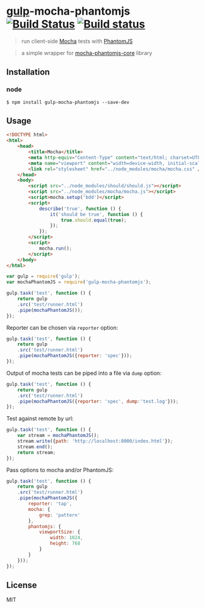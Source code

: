 # [gulp](https://github.com/wearefractal/gulp)-mocha-phantomjs [![Build Status](https://travis-ci.org/mrhooray/gulp-mocha-phantomjs.svg?branch=master)](https://travis-ci.org/mrhooray/gulp-mocha-phantomjs) [![Build status](https://ci.appveyor.com/api/projects/status/4ngkp3ijx27alr5u?svg=true)](https://ci.appveyor.com/project/mrhooray/gulp-mocha-phantomjs)
> run client-side [Mocha](https://github.com/visionmedia/mocha) tests with [PhantomJS](https://github.com/ariya/phantomjs)

> a simple wrapper for [mocha-phantomjs-core](https://github.com/nathanboktae/mocha-phantomjs-core) library

## Installation
### node
```shell
$ npm install gulp-mocha-phantomjs --save-dev
```

## Usage
```html
<!DOCTYPE html>
<html>
    <head>
        <title>Mocha</title>
        <meta http-equiv="Content-Type" content="text/html; charset=UTF-8">
        <meta name="viewport" content="width=device-width, initial-scale=1.0">
        <link rel="stylesheet" href="../node_modules/mocha/mocha.css" />
    </head>
    <body>
        <script src="../node_modules/should/should.js"></script>
        <script src="../node_modules/mocha/mocha.js"></script>
        <script>mocha.setup('bdd')</script>
        <script>
            describe('true', function () {
                it('should be true', function () {
                    true.should.equal(true);
                });
            });
        </script>
        <script>
            mocha.run();
        </script>
    </body>
</html>
```

```javascript
var gulp = require('gulp');
var mochaPhantomJS = require('gulp-mocha-phantomjs');

gulp.task('test', function () {
    return gulp
    .src('test/runner.html')
    .pipe(mochaPhantomJS());
});
```

Reporter can be chosen via `reporter` option:

```javascript
gulp.task('test', function () {
    return gulp
    .src('test/runner.html')
    .pipe(mochaPhantomJS({reporter: 'spec'}));
});
```

Output of mocha tests can be piped into a file via `dump` option:

```javascript
gulp.task('test', function () {
    return gulp
    .src('test/runner.html')
    .pipe(mochaPhantomJS({reporter: 'spec', dump:'test.log'}));
});
```

Test against remote by url:

```javascript
gulp.task('test', function () {
    var stream = mochaPhantomJS();
    stream.write({path: 'http://localhost:8000/index.html'});
    stream.end();
    return stream;
});
```

Pass options to mocha and/or PhantomJS:

```javascript
gulp.task('test', function () {
    return gulp
    .src('test/runner.html')
    .pipe(mochaPhantomJS({
        reporter: 'tap',
        mocha: {
            grep: 'pattern'
        },
        phantomjs: {
            viewportSize: {
                width: 1024,
                height: 768
            }
        }
    }));
});
```

## License
MIT
